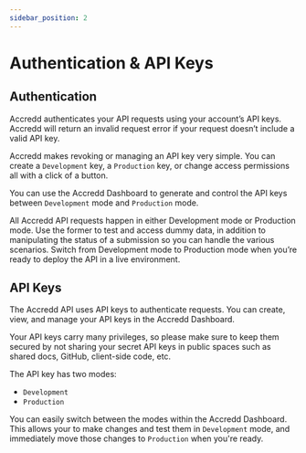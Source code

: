 ```yaml
---
sidebar_position: 2
---
```


# Authentication & API Keys

## Authentication

Accredd authenticates your API requests using your account’s API keys. Accredd will return an invalid request error if your request doesn’t include a valid API key.

Accredd makes revoking or managing an API key very simple. You can create a `Development` key, a `Production` key, or change access permissions all with a click of a button.

You can use the Accredd Dashboard to generate and control the API keys between `Development` mode and `Production` mode.

All Accredd API requests happen in either Development mode or Production mode. Use the former to test and access dummy data, in addition to manipulating the status of a submission so you can handle the various scenarios. Switch from Development mode to Production mode when you’re ready to deploy the API in a live environment.

## API Keys

The Accredd API uses API keys to authenticate requests. You can create, view, and manage your API keys in the Accredd Dashboard.

Your API keys carry many privileges, so please make sure to keep them secured by not sharing your secret API keys in public spaces such as shared docs, GitHub, client-side code, etc.

The API key has two modes: 
- `Development` 
- `Production`

You can easily switch between the modes within the Accredd Dashboard. This allows your to make changes and test them in `Development` mode, and immediately move those changes to `Production` when you're ready.